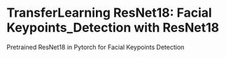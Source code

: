 # TransferLearning ResNet18: Facial Keypoints_Detection with ResNet18
Pretrained ResNet18 in Pytorch for Facial Keypoints Detection 
